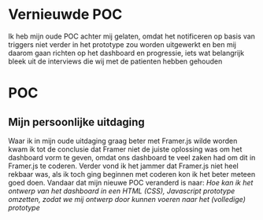 # Vernieuwde POC
Ik heb mijn oude POC achter mij gelaten, omdat het notificeren op basis van triggers niet verder in het prototype zou worden uitgewerkt en ben mij daarom gaan richten op het dashboard en progressie, iets wat belangrijk bleek uit de interviews die wij met de patienten hebben gehouden

# POC
## Mijn persoonlijke uitdaging
Waar ik in mijn oude uitdaging graag beter met Framer.js wilde worden kwam ik tot de conclusie dat Framer niet de juiste oplossing was om het dashboard vorm te geven, omdat ons dashboard te veel zaken had om dit in Framer.js te coderen. Verder vond ik het jammer dat Framer.js niet heel rekbaar was, als ik toch ging beginnen met coderen kon ik het beter meteen goed doen. Vandaar dat mijn nieuwe POC veranderd is naar: *Hoe kan ik het ontwerp van het dashboard in een HTML (CSS), Javascript prototype omzetten, zodat we mij ontwerp door kunnen voeren naar het (volledige) prototype*
